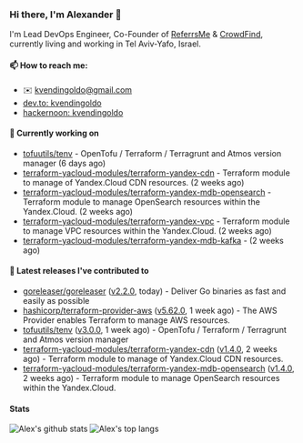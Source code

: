 ### Hi there, I'm Alexander 👋

I'm Lead DevOps Engineer, Co-Founder of [ReferrsMe](https://referrs.me/) & [CrowdFind](https://crowdfind.ai/), currently living and working in Tel Aviv-Yafo, Israel.

#### 📫 How to reach me:

- ✉️ kvendingoldo@gmail.com
- [dev.to: kvendingoldo](https://dev.to/kvendingoldo)
- [hackernoon: kvendingoldo](https://hackernoon.com/u/kvendingoldo)

#### 👷 Currently working on


- [tofuutils/tenv](https://github.com/tofuutils/tenv) - OpenTofu / Terraform / Terragrunt and Atmos version manager (6 days ago)
- [terraform-yacloud-modules/terraform-yandex-cdn](https://github.com/terraform-yacloud-modules/terraform-yandex-cdn) - Terraform module to manage of Yandex.Cloud CDN resources. (2 weeks ago)
- [terraform-yacloud-modules/terraform-yandex-mdb-opensearch](https://github.com/terraform-yacloud-modules/terraform-yandex-mdb-opensearch) - Terraform module to manage OpenSearch resources within the Yandex.Cloud. (2 weeks ago)
- [terraform-yacloud-modules/terraform-yandex-vpc](https://github.com/terraform-yacloud-modules/terraform-yandex-vpc) - Terraform module to manage VPC resources within the Yandex.Cloud. (2 weeks ago)
- [terraform-yacloud-modules/terraform-yandex-mdb-kafka](https://github.com/terraform-yacloud-modules/terraform-yandex-mdb-kafka) -  (2 weeks ago)

#### 🔭 Latest releases I've contributed to

- [goreleaser/goreleaser](https://github.com/goreleaser/goreleaser) ([v2.2.0](https://github.com/goreleaser/goreleaser/releases/tag/v2.2.0), today) - Deliver Go binaries as fast and easily as possible
- [hashicorp/terraform-provider-aws](https://github.com/hashicorp/terraform-provider-aws) ([v5.62.0](https://github.com/hashicorp/terraform-provider-aws/releases/tag/v5.62.0), 1 week ago) - The AWS Provider enables Terraform to manage AWS resources.
- [tofuutils/tenv](https://github.com/tofuutils/tenv) ([v3.0.0](https://github.com/tofuutils/tenv/releases/tag/v3.0.0), 1 week ago) - OpenTofu / Terraform / Terragrunt and Atmos version manager
- [terraform-yacloud-modules/terraform-yandex-cdn](https://github.com/terraform-yacloud-modules/terraform-yandex-cdn) ([v1.4.0](https://github.com/terraform-yacloud-modules/terraform-yandex-cdn/releases/tag/v1.4.0), 2 weeks ago) - Terraform module to manage of Yandex.Cloud CDN resources.
- [terraform-yacloud-modules/terraform-yandex-mdb-opensearch](https://github.com/terraform-yacloud-modules/terraform-yandex-mdb-opensearch) ([v1.4.0](https://github.com/terraform-yacloud-modules/terraform-yandex-mdb-opensearch/releases/tag/v1.4.0), 2 weeks ago) - Terraform module to manage OpenSearch resources within the Yandex.Cloud.

#### Stats

![Alex's github stats](https://github-readme-stats.vercel.app/api?username=kvendingoldo&show_icons=true&theme=default&disable_animations=true&count_private=true&hide_rank=true&include_all_commits=true&custom_title=GitHub%20Stats&line_height=20)
![Alex's top langs](https://github-readme-stats.vercel.app/api/top-langs/?username=kvendingoldo&hide=tex,html,hcl,css,jupyter%20notebook&layout=compact)
